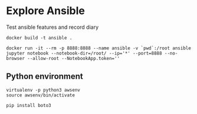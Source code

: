 # Explore Ansible

Test ansible features and record diary

    docker build -t ansible .

    docker run -it --rm -p 8888:8888 --name ansible -v `pwd`:/root ansible jupyter notebook --notebook-dir=/root/ --ip='*' --port=8888 --no-browser --allow-root --NotebookApp.token=''

## Python environment

    virtualenv -p python3 awsenv
    source awsenv/bin/activate

    pip install boto3  